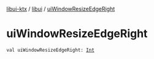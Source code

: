 [libui-ktx](../index.md) / [libui](index.md) / [uiWindowResizeEdgeRight](./ui-window-resize-edge-right.md)

# uiWindowResizeEdgeRight

`val uiWindowResizeEdgeRight: `[`Int`](https://kotlinlang.org/api/latest/jvm/stdlib/kotlin/-int/index.html)